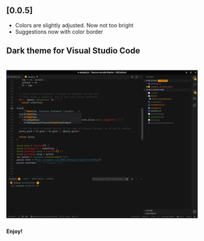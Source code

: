 ## [0.0.5]

- Colors are slightly adjusted. Now not too bright
- Suggestions now with color border

## Dark theme for Visual Studio Code

# ![Screenshot](https://raw.githubusercontent.com/Xyr0s1gn/Taurus-vscode-theme/master/screenshot.png "Screenshot")

**Enjoy!**
